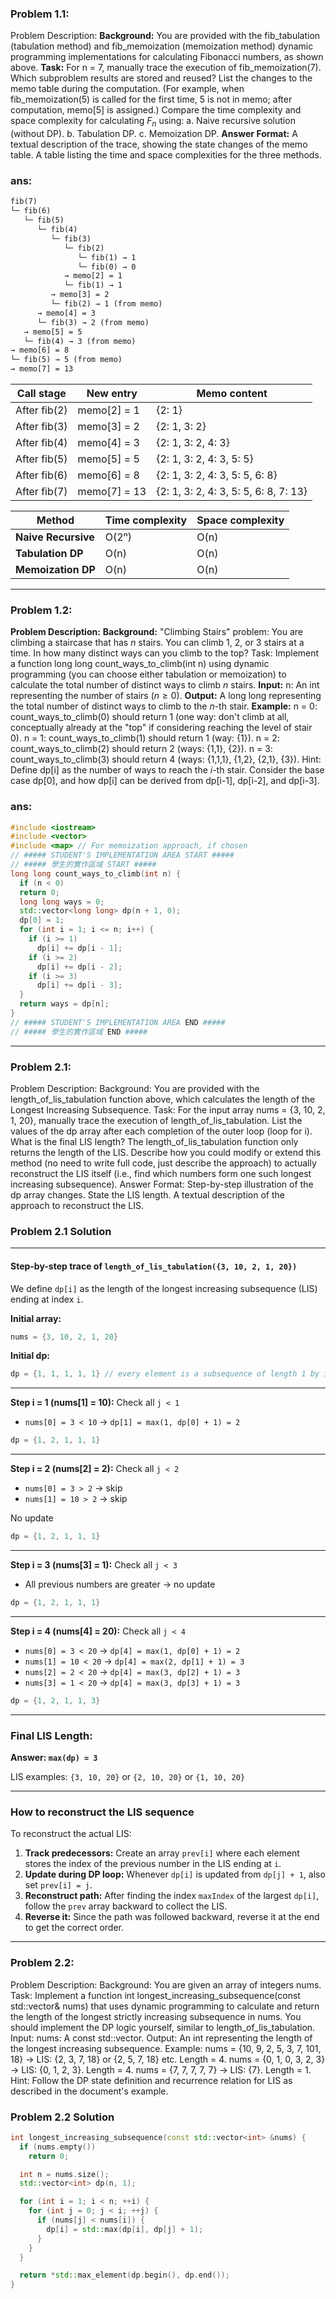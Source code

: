 ### Problem 1.1:

Problem Description:
**Background:** You are provided with the fib_tabulation (tabulation method) and fib_memoization (memoization method) dynamic programming implementations for calculating Fibonacci numbers, as shown above.
**Task:**
For n = 7, manually trace the execution of fib_memoization(7). Which subproblem results are stored and reused? List the changes to the memo table during the computation. (For example, when fib_memoization(5) is called for the first time, 5 is not in memo; after computation, memo[5] is assigned.)
Compare the time complexity and space complexity for calculating $F_n$ using: a. Naive recursive solution (without DP). b. Tabulation DP. c. Memoization DP.
**Answer Format:**
A textual description of the trace, showing the state changes of the memo table.
A table listing the time and space complexities for the three methods.

### ans:

```txt
fib(7)
└─ fib(6)
   └─ fib(5)
      └─ fib(4)
         └─ fib(3)
            └─ fib(2)
               └─ fib(1) → 1
               └─ fib(0) → 0
            → memo[2] = 1
            └─ fib(1) → 1
         → memo[3] = 2
         └─ fib(2) → 1 (from memo)
      → memo[4] = 3
      └─ fib(3) → 2 (from memo)
   → memo[5] = 5
   └─ fib(4) → 3 (from memo)
→ memo[6] = 8
└─ fib(5) → 5 (from memo)
→ memo[7] = 13
```

| **Call stage** | **New entry** | **Memo content**                      |
| -------------- | ------------- | ------------------------------------- |
| After fib(2)   | memo[2] = 1   | {2: 1}                                |
| After fib(3)   | memo[3] = 2   | {2: 1, 3: 2}                          |
| After fib(4)   | memo[4] = 3   | {2: 1, 3: 2, 4: 3}                    |
| After fib(5)   | memo[5] = 5   | {2: 1, 3: 2, 4: 3, 5: 5}              |
| After fib(6)   | memo[6] = 8   | {2: 1, 3: 2, 4: 3, 5: 5, 6: 8}        |
| After fib(7)   | memo[7] = 13  | {2: 1, 3: 2, 4: 3, 5: 5, 6: 8, 7: 13} |


| **Method**          | **Time complexity** | **Space complexity** |
| ------------------- | ------------------- | -------------------- |
| **Naive Recursive** | O(2ⁿ)               | O(n)                 |
| **Tabulation DP**   | O(n)                | O(n)                 |
| **Memoization DP**  | O(n)                | O(n)                 |

---

### **Problem 1.2:**

**Problem Description:**
**Background:** "Climbing Stairs" problem: You are climbing a staircase that has $n$ stairs. You can climb 1, 2, or 3 stairs at a time. In how many distinct ways can you climb to the top?
Task: Implement a function long long count_ways_to_climb(int n) using dynamic programming (you can choose either tabulation or memoization) to calculate the total number of distinct ways to climb $n$ stairs.
**Input:**
n: An int representing the number of stairs ($n \ge 0$).
**Output:**
A long long representing the total number of distinct ways to climb to the $n$-th stair.
**Example:**
n = 0: count_ways_to_climb(0) should return 1 (one way: don't climb at all, conceptually already at the "top" if considering reaching the level of stair 0).
n = 1: count_ways_to_climb(1) should return 1 (way: {1}).
n = 2: count_ways_to_climb(2) should return 2 (ways: {1,1}, {2}).
n = 3: count_ways_to_climb(3) should return 4 (ways: {1,1,1}, {1,2}, {2,1}, {3}).
Hint:
Define dp[i] as the number of ways to reach the $i$-th stair.
Consider the base case dp[0], and how dp[i] can be derived from dp[i-1], dp[i-2], and dp[i-3].

### ans:

```cpp
#include <iostream>
#include <vector>
#include <map> // For memoization approach, if chosen
// ##### STUDENT'S IMPLEMENTATION AREA START #####
// ##### 學生的實作區域 START #####
long long count_ways_to_climb(int n) {
  if (n < 0)
  return 0;
  long long ways = 0;
  std::vector<long long> dp(n + 1, 0);
  dp[0] = 1;
  for (int i = 1; i <= n; i++) {
    if (i >= 1)
      dp[i] += dp[i - 1];
    if (i >= 2)
      dp[i] += dp[i - 2];
    if (i >= 3)
      dp[i] += dp[i - 3];
  }
  return ways = dp[n];
}
// ##### STUDENT'S IMPLEMENTATION AREA END #####
// ##### 學生的實作區域 END #####
```

---

### **Problem 2.1:**

Problem Description:
Background: You are provided with the length_of_lis_tabulation function above, which calculates the length of the Longest Increasing Subsequence.
Task:
For the input array nums = {3, 10, 2, 1, 20}, manually trace the execution of length_of_lis_tabulation. List the values of the dp array after each completion of the outer loop (loop for i).
What is the final LIS length?
The length_of_lis_tabulation function only returns the length of the LIS. Describe how you could modify or extend this method (no need to write full code, just describe the approach) to actually reconstruct the LIS itself (i.e., find which numbers form one such longest increasing subsequence).
Answer Format:
Step-by-step illustration of the dp array changes.
State the LIS length.
A textual description of the approach to reconstruct the LIS.

### Problem 2.1 Solution

------

#### Step-by-step trace of `length_of_lis_tabulation({3, 10, 2, 1, 20})`

We define `dp[i]` as the length of the longest increasing subsequence (LIS) ending at index `i`.

**Initial array:**

```cpp
nums = {3, 10, 2, 1, 20}
```

**Initial dp:**

```cpp
dp = {1, 1, 1, 1, 1} // every element is a subsequence of length 1 by itself
```

------

**Step i = 1 (nums[1] = 10):**
Check all `j < 1`

- `nums[0] = 3 < 10` → `dp[1] = max(1, dp[0] + 1) = 2`

```cpp
dp = {1, 2, 1, 1, 1}
```

------

**Step i = 2 (nums[2] = 2):**
Check all `j < 2`

- `nums[0] = 3 > 2` → skip
- `nums[1] = 10 > 2` → skip

No update

```cpp
dp = {1, 2, 1, 1, 1}
```

------

**Step i = 3 (nums[3] = 1):**
Check all `j < 3`

- All previous numbers are greater → no update

```cpp
dp = {1, 2, 1, 1, 1}
```

------

**Step i = 4 (nums[4] = 20):**
Check all `j < 4`

- `nums[0] = 3 < 20` → `dp[4] = max(1, dp[0] + 1) = 2`
- `nums[1] = 10 < 20` → `dp[4] = max(2, dp[1] + 1) = 3`
- `nums[2] = 2 < 20` → `dp[4] = max(3, dp[2] + 1) = 3`
- `nums[3] = 1 < 20` → `dp[4] = max(3, dp[3] + 1) = 3`

```cpp
dp = {1, 2, 1, 1, 3}
```

------

### Final LIS Length:

**Answer: `max(dp) = 3`**

LIS examples: `{3, 10, 20}` or `{2, 10, 20}` or `{1, 10, 20}`

------

### How to reconstruct the LIS sequence

To reconstruct the actual LIS:

1. **Track predecessors:**
   Create an array `prev[i]` where each element stores the index of the previous number in the LIS ending at `i`.
2. **Update during DP loop:**
   Whenever `dp[i]` is updated from `dp[j] + 1`, also set `prev[i] = j`.
3. **Reconstruct path:**
   After finding the index `maxIndex` of the largest `dp[i]`, follow the `prev` array backward to collect the LIS.
4. **Reverse it:**
   Since the path was followed backward, reverse it at the end to get the correct order.

---

### **Problem 2.2:**

Problem Description:
Background: You are given an array of integers nums.
Task: Implement a function int longest_increasing_subsequence(const std::vector<int>& nums) that uses dynamic programming to calculate and return the length of the longest strictly increasing subsequence in nums. You should implement the DP logic yourself, similar to length_of_lis_tabulation.
Input:
nums: A const std::vector<int>.
Output:
An int representing the length of the longest increasing subsequence.
Example:
nums = {10, 9, 2, 5, 3, 7, 101, 18} -> LIS: {2, 3, 7, 18} or {2, 5, 7, 18} etc. Length = 4.
nums = {0, 1, 0, 3, 2, 3} -> LIS: {0, 1, 2, 3}. Length = 4.
nums = {7, 7, 7, 7, 7} -> LIS: {7}. Length = 1.
Hint: Follow the DP state definition and recurrence relation for LIS as described in the document's example.

### Problem 2.2 Solution

```cpp
int longest_increasing_subsequence(const std::vector<int> &nums) {
  if (nums.empty())
    return 0;

  int n = nums.size();
  std::vector<int> dp(n, 1);

  for (int i = 1; i < n; ++i) {
    for (int j = 0; j < i; ++j) {
      if (nums[j] < nums[i]) {
        dp[i] = std::max(dp[i], dp[j] + 1);
      }
    }
  }

  return *std::max_element(dp.begin(), dp.end());
}
```

